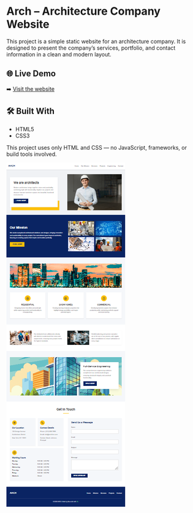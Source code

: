 # Arch – Architecture Company Website

This project is a simple static website for an architecture company. It is designed to present the company’s services, portfolio, and contact information in a clean and modern layout.

## 🌐 Live Demo

➡️ [Visit the website](https://bazzomir.github.io/arch/)

## 🛠️ Built With
- HTML5
- CSS3

This project uses only HTML and CSS — no JavaScript, frameworks, or build tools involved.

![alt text](source/image/demo.png)